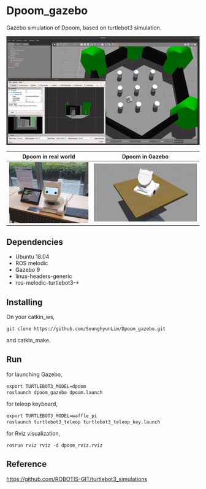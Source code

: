 # Dpoom_gazebo
Gazebo simulation of Dpoom, based on turtlebot3 simulation.

<center><img src="https://github.com/SeunghyunLim/Dpoom_gazebo/blob/master/gif/dpoom_gazebo.gif" alt="drawing" width="720"/></center>

| Dpoom in real world | Dpoom in Gazebo |
|---|---|
|<center><img src="https://github.com/SeunghyunLim/Dpoom_gazebo/blob/master/img/dpoom_real.png" alt="drawing" width="360"/></center>|<center><img src="https://github.com/SeunghyunLim/Dpoom_gazebo/blob/master/img/dpoom_gazebo.png" alt="drawing" width="480"/></center>|


## Dependencies
- Ubuntu 18.04
- ROS melodic
- Gazebo 9
- linux-headers-generic
- ros-melodic-turtlebot3-*

## Installing
On your catkin_ws,
```
git clone https://github.com/SeunghyunLim/Dpoom_gazebo.git
```
and catkin_make.

## Run
for launching Gazebo,
```
export TURTLEBOT3_MODEL=dpoom
roslaunch dpoom_gazebo dpoom.launch
```
for teleop keyboard,
```
export TURTLEBOT3_MODEL=waffle_pi
roslaunch turtlebot3_teleop turtlebot3_teleop_key.launch
```
for Rviz visualization,
```
rosrun rviz rviz -d dpoom_rviz.rviz
```
## Reference
https://github.com/ROBOTIS-GIT/turtlebot3_simulations
